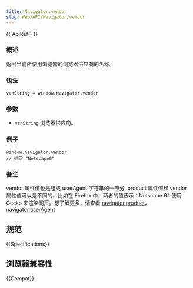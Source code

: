 ```yaml
---
title: Navigator.vendor
slug: Web/API/Navigator/vendor
---
```

{{ ApiRef() }}

### 概述

返回当前所使用浏览器的浏览器供应商的名称。

### 语法

```plain
venString = window.navigator.vendor
```

### 参数

- `venString` 浏览器供应商。

### 例子

```plain
window.navigator.vendor
// 返回 "Netscape6"
```

### 备注

vendor 属性值也是组成 userAgent 字符串的一部分 .product 属性值和 vendor 属性值可以是不同的，比如在 Firefox 中，两者的值表示：Netscape 6.1 使用 Gecko 来渲染网页。想了解更多，请查看 [navigator.product](/zh-CN/DOM/window.navigator.product)，[navigator.userAgent](/zh-CN/DOM/window.navigator.userAgent)

## 规范

{{Specifications}}

## 浏览器兼容性

{{Compat}}
